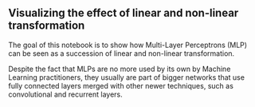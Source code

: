 
## Visualizing the effect of linear and non-linear transformation

The goal of this notebook is to show how Multi-Layer Perceptrons (MLP) can be seen as a succession of linear and non-linear transformation.

Despite the fact that MLPs are no more used by its own by Machine Learning practitioners, they usually are part of bigger networks that use fully connected layers merged with other newer techniques, such as convolutional and recurrent layers.
